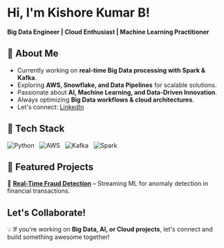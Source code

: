 # Hi, I'm Kishore Kumar B!  
**Big Data Engineer | Cloud Enthusiast | Machine Learning Practitioner**  

## 📌 About Me  
-  Currently working on **real-time Big Data processing with Spark & Kafka**.  
-  Exploring **AWS, Snowflake, and Data Pipelines** for scalable solutions.  
-  Passionate about **AI, Machine Learning, and Data-Driven Innovation**.  
-  Always optimizing **Big Data workflows & cloud architectures**.  
-  Let's connect: [LinkedIn](your-linkedin-url)  

## 🔧 Tech Stack  
![Python](https://img.shields.io/badge/Python-3776AB?style=for-the-badge&logo=python&logoColor=white)  
![AWS](https://img.shields.io/badge/AWS-232F3E?style=for-the-badge&logo=amazon-aws&logoColor=white)  
![Kafka](https://img.shields.io/badge/Apache_Kafka-231F20?style=for-the-badge&logo=apache-kafka&logoColor=white)  
![Spark](https://img.shields.io/badge/Apache_Spark-E25A1C?style=for-the-badge&logo=apachespark&logoColor=white)  

## 📂 Featured Projects  
🔹 **[Real-Time Fraud Detection](https://github.com/Kishore-Kumar-B/fraud-detection)** – Streaming ML for anomaly detection in financial transactions.  


##  Let's Collaborate!  
💡 If you're working on **Big Data, AI, or Cloud projects**, let's connect and build something awesome together!  

